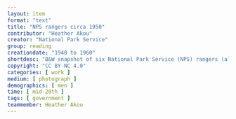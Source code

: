 ```yaml
---
layout: item
format: "text"
title: "NPS rangers circa 1950"
contributor: "Heather Akou"
creator: "National Park Service"
group: reading
creationdate: "1940 to 1960"
shortdesc: "B&W snapshot of six National Park Service (NPS) rangers (all men) wearing regulation button-down shirts and trousers with Stetson hats, badges, neckties, belts, and dark shoes or boots.  Print is 3in x 4in. "
copyright: "CC BY-NC 4.0"
categories: [ work ]
medium: [ photograph ]
demographics: [ men ]
time: [ mid-20th ]
tags: [ government ]
teammember: Heather Akou
---
```

